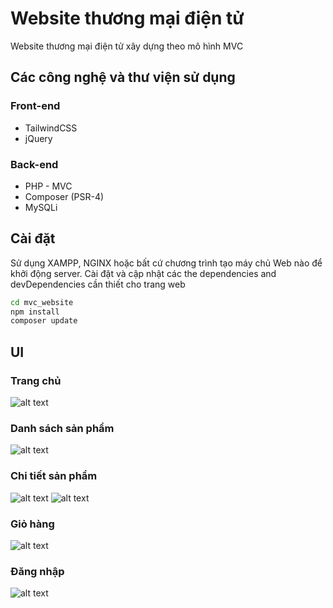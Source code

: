 # Website thương mại điện tử

Website thương mại điện tử xây dựng theo mô hình MVC

## Các công nghệ và thư viện sử dụng
### Front-end
- TailwindCSS
- jQuery

### Back-end
- PHP - MVC
- Composer (PSR-4)
- MySQLi


## Cài đặt
Sử dụng XAMPP, NGINX hoặc bất cứ chương trình tạo máy chủ Web nào để khởi động server.
Cài đặt và cập nhật các the dependencies and devDependencies cần thiết cho trang web

```sh
cd mvc_website
npm install
composer update
```

## UI
### Trang chủ
![alt text](https://user-images.githubusercontent.com/56465478/165138441-f4001c8a-2c47-4097-878b-235e317679f5.png)
### Danh sách sản phẩm
![alt text](https://user-images.githubusercontent.com/56465478/165138452-23b003ca-174b-4d27-840e-10391e1e903b.png)
### Chi tiết sản phẩm
![alt text](https://user-images.githubusercontent.com/56465478/165138464-81b84907-e50c-4a5b-a123-cac484fac8d6.png)
![alt text](https://user-images.githubusercontent.com/56465478/165138468-f5db0440-3fd3-4eba-b74c-75c6d242a410.png)
### Giỏ hàng
![alt text](https://user-images.githubusercontent.com/56465478/165138474-45fc381d-3ebe-4c7f-90b1-e65b68c10c50.png)
### Đăng nhập
![alt text](https://user-images.githubusercontent.com/56465478/165138483-dff725e6-c756-4c52-a3fd-a8d7d35cf3a5.png)
